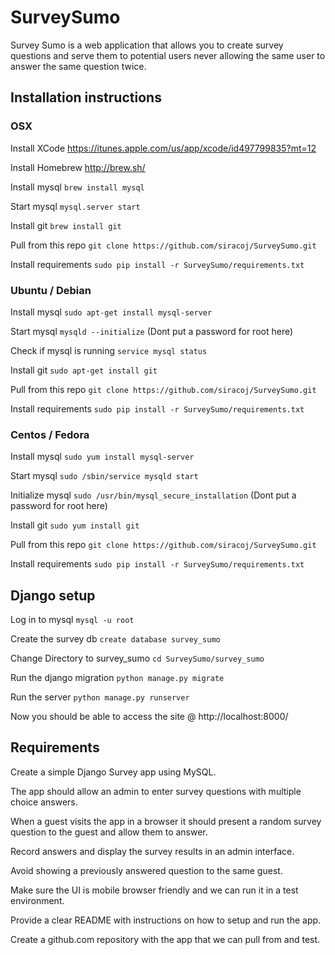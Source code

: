 # SurveySumo

Survey Sumo is a web application that allows you to create survey questions and serve them to potential users never allowing the same user to answer the same question twice.

## Installation instructions

### OSX

Install XCode https://itunes.apple.com/us/app/xcode/id497799835?mt=12

Install Homebrew http://brew.sh/

Install mysql ` brew install mysql `

Start mysql ` mysql.server start `

Install git ` brew install git `

Pull from this repo `git clone https://github.com/siracoj/SurveySumo.git`

Install requirements `sudo pip install -r SurveySumo/requirements.txt`

### Ubuntu / Debian

Install mysql ` sudo apt-get install mysql-server `

Start mysql ` mysqld --initialize ` (Dont put a password for root here)

Check if mysql is running ` service mysql status `

Install git ` sudo apt-get install git `

Pull from this repo `git clone https://github.com/siracoj/SurveySumo.git`

Install requirements `sudo pip install -r SurveySumo/requirements.txt`

### Centos / Fedora

Install mysql ` sudo yum install mysql-server `

Start mysql ` sudo /sbin/service mysqld start `

Initialize mysql ` sudo /usr/bin/mysql_secure_installation ` (Dont put a password for root here)

Install git ` sudo yum install git `

Pull from this repo `git clone https://github.com/siracoj/SurveySumo.git`

Install requirements `sudo pip install -r SurveySumo/requirements.txt`


## Django setup

Log in to mysql `mysql -u root`

Create the survey db `create database survey_sumo`

Change Directory to survey_sumo `cd SurveySumo/survey_sumo`

Run the django migration `python manage.py migrate`

Run the server `python manage.py runserver`

Now you should be able to access the site @ http://localhost:8000/



## Requirements

Create a simple Django Survey app using MySQL.

The app should allow an admin to enter survey questions with multiple choice answers.

When a guest visits the app in a browser it should present a random survey question to the guest and allow them to answer.

Record answers and display the survey results in an admin interface.

Avoid showing a previously answered question to the same guest.

Make sure the UI is mobile browser friendly and we can run it in a test environment.

Provide a clear README with instructions on how to setup and run the app.

Create a github.com repository with the app that we can pull from and test.

